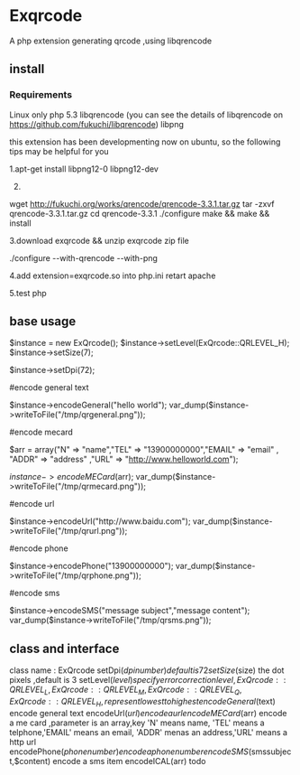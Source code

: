 # Exqrcode
A php extension generating qrcode ,using libqrencode

## install

### Requirements
Linux only
php 5.3
libqrencode
(you can see the  details of libqrencode on https://github.com/fukuchi/libqrencode)
libpng

 this extension has been  developmenting now on ubuntu,  so the following tips may be helpful for you

1.apt-get install libpng12-0 libpng12-dev

2.
wget http://fukuchi.org/works/qrencode/qrencode-3.3.1.tar.gz
tar -zxvf qrencode-3.3.1.tar.gz
cd qrencode-3.3.1
./configure make && make && install

3.download exqrcode && unzip exqrcode zip file

./configure --with-qrencode --with-png

4.add extension=exqrcode.so into php.ini
retart apache 

5.test php

## base usage

$instance = new ExQrcode();
$instance->setLevel(ExQrcode::QRLEVEL_H);
$instance->setSize(7);

$instance->setDpi(72);

#encode general text

$instance->encodeGeneral("hello world");
var_dump($instance->writeToFile("/tmp/qrgeneral.png"));

#encode mecard

$arr = array("N" => "name","TEL" => "13900000000","EMAIL" => "email" 
, "ADDR" => "address" ,"URL" => "http://www.helloworld.com");

$instance->encodeMECard($arr);
var_dump($instance->writeToFile("/tmp/qrmecard.png"));

#encode url

$instance->encodeUrl("http://www.baidu.com");
var_dump($instance->writeToFile("/tmp/qrurl.png"));

#encode phone

$instance->encodePhone("13900000000");
var_dump($instance->writeToFile("/tmp/qrphone.png"));

#encode sms

$instance->encodeSMS("message subject","message content");
var_dump($instance->writeToFile("/tmp/qrsms.png"));




## class and interface

class name : ExQrcode
	setDpi($dpinumber) default is 72
	setSize($size) the dot pixels ,default is 3
	setLevel($level) specify error correction level, ExQrcode::QRLEVEL_L,ExQrcode::QRLEVEL_M,ExQrcode::QRLEVEL_Q,ExQrcode::QRLEVEL_H,represent lowest to highest 	
	encodeGeneral($text) encode general text
	encodeUrl($url) encode a url 
	encodeMECard($arr) encode a me card ,parameter is an array,key 'N' means name, 'TEL' means a telphone,'EMAIL' means an email, 'ADDR' menas an address,'URL' means a http url
	encodePhone($phonenumber) encode a phonenumber
	encodeSMS($smssubject,$content) encode a sms item
	encodeICAL(arr) todo
